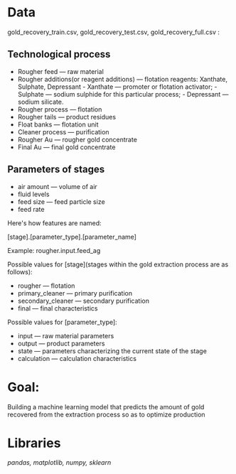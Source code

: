 # Data

gold_recovery_train.csv, gold_recovery_test.csv, gold_recovery_full.csv :

## Technological process

- Rougher feed — raw material
- Rougher additions(or reagent additions) — flotation reagents: Xanthate, Sulphate, Depressant
        - Xanthate — promoter or flotation activator;
        - Sulphate — sodium sulphide for this particular process;
        - Depressant — sodium silicate.
- Rougher process — flotation
- Rougher tails — product residues
- Float banks — flotation unit
- Cleaner process — purification
- Rougher Au — rougher gold concentrate
- Final Au — final gold concentrate

## Parameters of stages

- air amount — volume of air
- fluid levels
- feed size — feed particle size
- feed rate

Here's how features are named:

[stage].[parameter_type].[parameter_name]

Example: rougher.input.feed_ag

Possible values for [stage](stages within the gold extraction process are as follows):
- rougher — flotation
- primary_cleaner — primary purification
- secondary_cleaner — secondary purification
- final — final characteristics

Possible values for [parameter_type]:
- input — raw material parameters
- output — product parameters
- state — parameters characterizing the current state of the stage
- calculation — calculation characteristics

# Goal:
Building a machine learning model that predicts the amount of gold recovered from the extraction process so as to optimize production

# Libraries
*pandas, matplotlib, numpy, sklearn*
